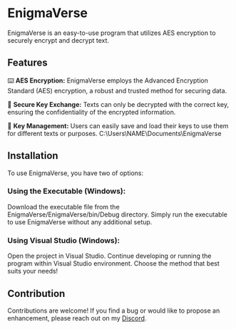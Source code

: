 # EnigmaVerse

EnigmaVerse is an easy-to-use program that utilizes AES encryption to securely encrypt and decrypt text.

## Features

⌨️ **AES Encryption:** EnigmaVerse employs the Advanced Encryption Standard (AES) encryption, a robust and trusted method for securing data.

🔑 **Secure Key Exchange:** Texts can only be decrypted with the correct key, ensuring the confidentiality of the encrypted information.

🔐 **Key Management:** Users can easily save and load their keys to use them for different texts or purposes. C:\Users\NAME\Documents\EnigmaVerse

## Installation
To use EnigmaVerse, you have two of options:

### Using the Executable (Windows):
Download the executable file from the EnigmaVerse/EnigmaVerse/bin/Debug directory.
Simply run the executable to use EnigmaVerse without any additional setup.

### Using Visual Studio (Windows):
Open the project in Visual Studio.
Continue developing or running the program within Visual Studio environment.
Choose the method that best suits your needs!

## Contribution
Contributions are welcome! If you find a bug or would like to propose an enhancement, please reach out on my [Discord](discord.com/invite/bpBw3dzrzD).  
